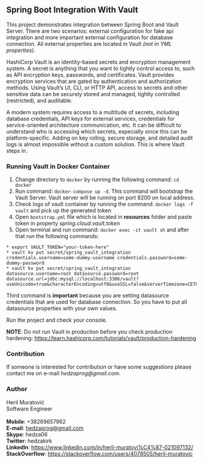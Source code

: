 ## Spring Boot Integration With Vault
This project demonstrates integration between Spring Boot and Vault Server.
There are two scenarios: external configuration for fake api integration and more important external 
configuration for database connection. All external properties are located in Vault _(not in YML properties)_.

HashiCorp Vault is an identity-based secrets 
and encryption management system. A secret is anything that you want to tightly control access to, such as API 
encryption keys, passwords, and certificates. Vault provides encryption services that are gated by authentication 
and authorization methods. Using Vault’s UI, CLI, or HTTP API, access to secrets and other sensitive data can be 
securely stored and managed, tightly controlled (restricted), and auditable.  

A modern system requires access to a multitude of secrets, including database credentials, API keys for external 
services, credentials for service-oriented architecture communication, etc. It can be difficult to understand who is 
accessing which secrets, especially since this can be platform-specific. Adding on key rolling, secure storage, and 
detailed audit logs is almost impossible without a custom solution. This is where Vault steps in.

### Running Vault in Docker Container
1. Change directory to `docker` by running the following command: `cd docker`
2. Run command: `docker-compose up -d`. This command will bootstrap the Vault Server. 
Vault server will be running on port 8200 on local address.
3. Check logs of vault container by running the command: `docker logs -f vault` and pick up the generated token
4. Open `bootstrap.yml` file which is located in **resources** folder and paste token in property _spring.cloud.vault.token_
5. Open terminal and run command: `docker exec -it vault sh` and after that run the following commands:
```
* export VAULT_TOKEN="your-token-here"  
* vault kv put secret/spring_vault_integration credentials.username=some-dummy-username credentials.password=some-dummy-password
* vault kv put secret/spring_vault_integration datasource.username=root datasource.password=root datasource.url=jdbc:mysql://localhost:3306/vault?useUnicode=true&characterEncoding=utf8&useSSL=false&serverTimezone=CET&allowPublicKeyRetrieval=true
```
Third command is **important** because you are setting datasource credentials that are used for database connection. So 
you have to put all datasource properties with your own values.

Run the project and check your console.

**NOTE**: Do not run Vault in production before you check production hardening: 
https://learn.hashicorp.com/tutorials/vault/production-hardening

### Contribution
If someone is interested for contribution or have some suggestions please contact me on e-mail _hedzaprog@gmail.com_. 

### Author
Heril Muratović   
Software Engineer  
<br>
**Mobile**: +38269657962  
**E-mail**: hedzaprog@gmail.com  
**Skype**: hedza06  
**Twitter**: hedzakirk  
**LinkedIn**: https://www.linkedin.com/in/heril-muratovi%C4%87-021097132/  
**StackOverflow**: https://stackoverflow.com/users/4078505/heril-muratovic